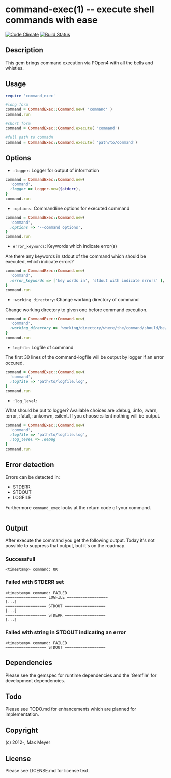 command-exec(1) -- execute shell commands with ease
===================================================

[![Code Climate](https://codeclimate.com/badge.png)](https://codeclimate.com/github/maxmeyer/command_exec)
[![Build Status](https://secure.travis-ci.org/maxmeyer/command_exec.png)](http://travis-ci.org/maxmeyer/command_exec)


## Description

This gem brings command execution via POpen4 with all the bells and whistles.


## Usage

```ruby
require 'command_exec'

#long form
command = CommandExec::Command.new( 'command' )
command.run

#short form
command = CommandExec::Command.execute( 'command')

#full path to commadn
command = CommandExec::Command.execute( 'path/to/command')
```

## Options

* `:logger`: Logger for output of information

```ruby
command = CommandExec::Command.new(
  'command',
  :logger => Logger.new($stderr),
}
command.run
```

* `:options`: Commandline options for executed command

```ruby
command = CommandExec::Command.new(
  'command',
  :options => '--command options',
}
command.run
```

* `error_keywords`: Keywords which indicate error(s)

Are there any keywords in stdout of the command which should be executed, which
indicate errors?

```ruby
command = CommandExec::Command.new(
  'command',
  :error_keywords => ['key words in', 'stdout with indicate errors' ],
}
command.run
```

* `:working_directory`: Change working directory of command 

Change working directory to given one before command execution.

```ruby
command = CommandExec::Command.new(
  'command',
  :working_directory => 'working/directory/where/the/command/should/be/executed/in',
}
command.run
```

* `logfile`: Logfile of command

The first 30 lines of the command-logfile will be output by logger if an error
occured. 

```ruby
command = CommandExec::Command.new(
  'command',
  :logfile => 'path/to/logfile.log',
}
command.run
```

* `:log_level`: 

What should be put to logger? Available choices are :debug, :info, :warn,
:error, :fatal, :unkonwn, :silent. If you choose :silent nothing will be
output.


```ruby
command = CommandExec::Command.new(
  'command',
  :logfile => 'path/to/logfile.log',
  :log_level => :debug
}
command.run
```
## Error detection

Errors can be detected in:
* STDERR
* STDOUT
* LOGFILE

Furthermore `command_exec` looks at the return code of your command.

```ruby
```
## Output

After execute the command you get the following output. Today it's not possible
to suppress that output, but it's on the roadmap.

### Successfull 

```
<timestamp> command: OK
```

### Failed with STDERR set

```
<timestamp> command: FAILED
================== LOGFILE ==================
[...]
================== STDOUT ==================
[...]
================== STDERR ==================
[...]
```

### Failed with string in STDOUT indicating an error

```
<timestamp> command: FAILED
================== STDOUT ==================
```

## Dependencies

Please see the gemspec for runtime dependencies and the 'Gemfile' for
development dependencies.

## Todo

Please see TODO.md for enhancements which are planned for implementation.

## Copyright

(c) 2012-, Max Meyer

## License

Please see LICENSE.md for license text.
